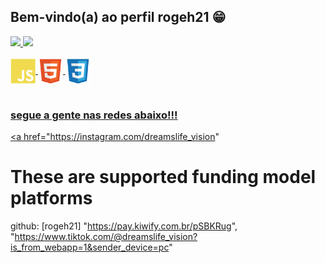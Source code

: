 ## Bem-vindo(a) ao perfil rogeh21 😁
 
   <a href="https://github.com/rogeh21">
   <img height="180em" src="https://github-readme-stats.vercel.app/api?username=rogeh21&show_icons=true&theme=neon&include_all_commits=true&count_private=true"/>
   <img height="180em" src="https://github-readme-stats.vercel.app/api/top-langs/?username=rogeh21&layout=compact&langs_count=6&theme=tokyonight"/></div>
    
           
          
<div style="display: inline_block"><br>
  <img align="center" alt="Js" midnight-purple="30" width="40" src="https://raw.githubusercontent.com/devicons/devicon/master/icons/javascript/javascript-plain.svg">
  <img align="center" alt="HTML" midnight-purplet="30" width="40" src="https://raw.githubusercontent.com/devicons/devicon/master/icons/html5/html5-original.svg">
  <img align="center" alt="CSS" midnight-purple="30" width="40" src="https://raw.githubusercontent.com/devicons/devicon/master/icons/css3/css3-original.svg">
</div>
 
<br>
 
### segue a gente nas redes abaixo!!!
 
<div> 
  
  <a href="https://instagram.com/dreamslife_vision"
 

           
     
# These are supported funding model platforms

github: [rogeh21]
    "https://pay.kiwify.com.br/pSBKRug",
   "https://www.tiktok.com/@dreamslife_vision?is_from_webapp=1&sender_device=pc" 
     
